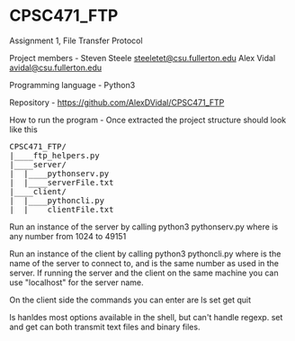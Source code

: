 # CPSC471_FTP
Assignment 1, File Transfer Protocol

Project members -
Steven Steele steeletet@csu.fullerton.edu
Alex Vidal avidal@csu.fullerton.edu

Programming language -
Python3

Repository -
https://github.com/AlexDVidal/CPSC471_FTP

How to run the program -
Once extracted the project structure should look like this
<pre>
CPSC471_FTP/
|____ftp_helpers.py
|____server/
|  |____pythonserv.py
|  |____serverFile.txt
|____client/
|  |____pythoncli.py
|  |____clientFile.txt
</pre>
 
Run an instance of the server by calling
    python3 pythonserv.py <port>
where <port> is any number from 1024 to 49151

Run an instance of the client by calling
    python3 pythoncli.py <server> <port>
where <server> is the name of the server to connect to, and 
<port> is the same number as used in the server.
If running the server and the client on the same machine
you can use "localhost" for the server name.
 
On the client side the commands you can enter are
   ls <options>
   set <filename>
   get <filename>
   quit

ls hanldes most options available in the shell, but can't handle regexp.
set and get can both transmit text files and binary files.
